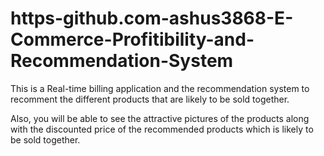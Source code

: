 # https-github.com-ashus3868-E-Commerce-Profitibility-and-Recommendation-System
This is a Real-time billing application and the recommendation system to recomment the different products that are likely to be sold together.

Also, you will be able to see the attractive pictures of the products along with the discounted price of the recommended products which is likely to be sold together.
